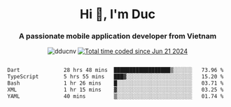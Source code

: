 <h1 align="center">
  Hi 👋, I'm  Duc</h1>
<h3 align="center">A passionate mobile application developer from Vietnam</h3>  
  
<p align="center"> <img src="https://komarev.com/ghpvc/?username=dducnv&label=Profile%20views&color=0e75b6&style=flat" alt="dducnv" /> 
<a href="https://wakatime.com/@4d2a2cd9-1bcb-4dd1-84a4-dce128a35137"><img src="https://wakatime.com/badge/user/4d2a2cd9-1bcb-4dd1-84a4-dce128a35137.svg" alt="Total time coded since Jun 21 2024" /></a>
</p>  

<div style="width: 100vw; overflow-x: auto; flex:center">
  <!--START_SECTION:waka-->

```txt
Dart              28 hrs 48 mins  ██████████████████▒░░░░░░   73.96 %
TypeScript        5 hrs 55 mins   ███▓░░░░░░░░░░░░░░░░░░░░░   15.20 %
Bash              1 hr 26 mins    █░░░░░░░░░░░░░░░░░░░░░░░░   03.71 %
XML               1 hr 15 mins    ▓░░░░░░░░░░░░░░░░░░░░░░░░   03.25 %
YAML              40 mins         ▒░░░░░░░░░░░░░░░░░░░░░░░░   01.74 %
```

<!--END_SECTION:waka-->
</div>




  
